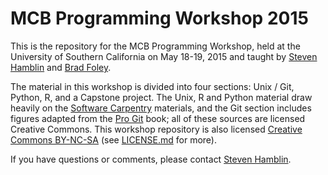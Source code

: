 # MCB Programming Workshop 2015

This is the repository for the MCB Programming Workshop, held at the University of Southern California on May 18-19, 2015 and taught by [Steven Hamblin](github.com/Winawer) and [Brad Foley](github.com/brfoley76).  

The material in this workshop is divided into four sections:  Unix / Git, Python, R, and a Capstone project.  The Unix, R and Python material draw heavily on the [Software Carpentry](software-carpentry.org) materials, and the Git section includes figures adapted from the [Pro Git](https://progit.org/) book;  all of these sources are licensed Creative Commons.  This workshop repository is also licensed [Creative Commons BY-NC-SA](http://creativecommons.org/licenses/by-nc-sa/3.0/) (see [LICENSE.md](LICENSE.md) for more).

If you have questions or comments, please contact [Steven Hamblin](mailto:steven.hamblin@gmail.com).
